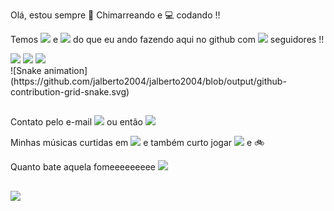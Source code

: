 Olá, estou sempre 🧉 Chimarreando e 💻 codando !!

Temos <img src="https://img.shields.io/github/stars/jalberto2004/ADVPL.svg"> e <img src="https://img.shields.io/github/watchers/jalberto2004/ADVPL.svg"> do que eu ando fazendo aqui no github com <img src="https://img.shields.io/github/followers/jalberto2004.svg?style=social&label=Follow&maxAge=2592000"> seguidores !!
</br>

<div>
<img src="https://github-readme-stats.vercel.app/api?username=jalberto2004&theme=blue-green">
<img src="https://github-readme-stats.vercel.app/api/top-langs/?username=jalberto2004&theme=blue-green">
<img src="https://starchart.cc/jalberto2004/ADVPL.svg">
</div>
![Snake animation](https://github.com/jalberto2004/jalberto2004/blob/output/github-contribution-grid-snake.svg)


##

Contato pelo e-mail
    <a href="mailto:jalberto2004@gmail.com"><img src="https://img.shields.io/badge/Gmail-D14836?style=for-the-badge&logo=gmail&logoColor=white"></a>
ou então 
    <a href="https://www.linkedin.com/in/jalberto2004/"><img src="https://img.shields.io/badge/LinkedIn-0077B5?style=for-the-badge&logo=linkedin&logoColor=white"></a>
  
  
Minhas músicas curtidas em 
    <a href="https://open.spotify.com/user/12168452732?si=094777615459492e"><img src="https://img.shields.io/badge/Spotify-1ED760?&style=for-the-badge&logo=spotify&logoColor=white"></a> e também curto jogar <img src="https://img.shields.io/badge/PlayStation-003791?style=for-the-badge&logo=playstation&logoColor=white"> e 🚲

Quanto bate aquela fomeeeeeeeee
<a href="https://www.ifood.com.br/"><img src="https://img.shields.io/badge/iFood-EA1D2C?style=for-the-badge&logo=ifood&logoColor=white"></a>

##

<img src="https://img.shields.io/badge/Made%20with-Markdown-1f425f.svg">
      
